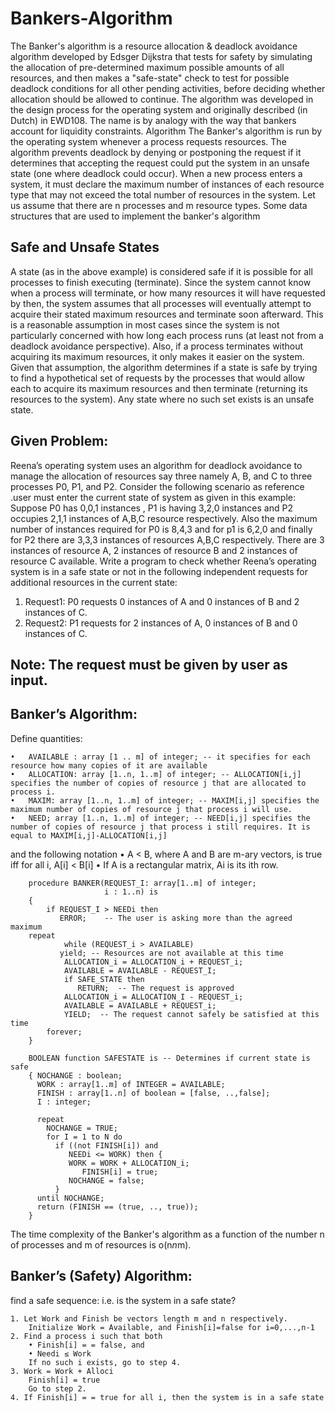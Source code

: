 # Bankers-Algorithm

The Banker's algorithm is a resource allocation & deadlock avoidance algorithm developed by Edsger Dijkstra that tests for safety by simulating the allocation of pre-determined maximum possible amounts of all resources, and then makes a "safe-state" check to test for possible deadlock conditions for all other pending activities, before deciding whether allocation should be allowed to continue. The algorithm was developed in the design process for the operating system and originally described (in Dutch) in EWD108. The name is by analogy with the way that bankers account for liquidity constraints. 
Algorithm The Banker's algorithm is run by the operating system whenever a process requests resources. The algorithm prevents deadlock by denying or postponing the request if it determines that accepting the request could put the system in an unsafe state (one where deadlock could occur). When a new process enters a system, it must declare the maximum number of instances of each resource type that may not exceed the total number of resources in the system.
Let us assume that there are n processes and m resource types. Some data structures that are used to implement the banker's algorithm 

## Safe and Unsafe States

 A state (as in the above example) is considered safe if it is possible for all processes to finish executing (terminate). Since the system cannot know when a process will terminate, or how many resources it will have requested by then, the system assumes that all processes will eventually attempt to acquire their stated maximum resources and terminate soon afterward. This is a reasonable assumption in most cases since the system is not particularly concerned with how long each process runs (at least not from a deadlock avoidance perspective). Also, if a process terminates without acquiring its maximum resources, it only makes it easier on the system. Given that assumption, the algorithm determines if a state is safe by trying to find a hypothetical set of requests by the processes that would allow each to acquire its maximum resources and then terminate (returning its resources to the system). Any state where no such set exists is an unsafe state.


## Given Problem:

Reena’s operating system uses an algorithm for deadlock avoidance to manage the allocation
of resources say three namely A, B, and C to three processes P0, P1, and P2. Consider the
following scenario as reference .user must enter the current state of system as given in this
example: Suppose P0 has 0,0,1 instances , P1 is having 3,2,0 instances and P2 occupies 2,1,1
instances of A,B,C resource respectively. Also the maximum number of instances required for P0
is 8,4,3 and for p1 is 6,2,0 and finally for P2 there are 3,3,3 instances of resources A,B,C
respectively. There are 3 instances of resource A, 2 instances of resource B and 2 instances of
resource C available.
Write a program to check whether Reena’s operating system is in a safe state or not in the
following independent requests for additional resources in the current state:
1. Request1: P0 requests 0 instances of A and 0 instances of B and 2 instances of C.
2. Request2: P1 requests for 2 instances of A, 0 instances of B and 0 instances of C.



## Note: The request must be given by user as input.

## Banker’s Algorithm:

Define quantities:
```
•	AVAILABLE : array [1 .. m] of integer; -- it specifies for each resource how many copies of it are available
•	ALLOCATION: array [1..n, 1..m] of integer; -- ALLOCATION[i,j] specifies the number of copies of resource j that are allocated to process i.
•	MAXIM: array [1..n, 1..m] of integer; -- MAXIM[i,j] specifies the maximum number of copies of resource j that process i will use.
•	NEED; array [1..n, 1..m] of integer; -- NEED[i,j] specifies the number of copies of resource j that process i still requires. It is equal to MAXIM[i,j]-ALLOCATION[i,j]

```
and the following notation
•	A < B, where A and B are m-ary vectors, is true iff for all i, A[i] < B[i]
•	If A is a rectangular matrix, Ai is its ith row.

```
    procedure BANKER(REQUEST_I: array[1..m] of integer;
                     i : 1..n) is
    {
        if REQUEST_I > NEEDi then
           ERROR;    -- The user is asking more than the agreed maximum
	repeat
            while (REQUEST_i > AVAILABLE)
	       yield; -- Resources are not available at this time
            ALLOCATION_i = ALLOCATION_i + REQUEST_i;
            AVAILABLE = AVAILABLE - REQUEST_I;
            if SAFE_STATE then
               RETURN;  -- The request is approved
            ALLOCATION_i = ALLOCATION_I - REQUEST_i;
            AVAILABLE = AVAILABLE + REQUEST_i;
            YIELD;  -- The request cannot safely be satisfied at this time
        forever;
    }

    BOOLEAN function SAFESTATE is -- Determines if current state is safe
    { NOCHANGE : boolean; 
      WORK : array[1..m] of INTEGER = AVAILABLE;
      FINISH : array[1..n] of boolean = [false, ..,false];
      I : integer;

      repeat
        NOCHANGE = TRUE;
        for I = 1 to N do
          if ((not FINISH[i]) and
             NEEDi <= WORK) then {
             WORK = WORK + ALLOCATION_i;
    	        FINISH[i] = true;
             NOCHANGE = false;
          }
      until NOCHANGE;
      return (FINISH == (true, .., true));
    }
```

The time complexity of the Banker's algorithm as a function of the number n of processes and m of resources is o(n*n*m).

## Banker’s (Safety) Algorithm:

 find a safe sequence:
i.e. is the system in a safe state?
```
1. Let Work and Finish be vectors length m and n respectively.
	Initialize Work = Available, and Finish[i]=false for i=0,...,n-1
2. Find a process i such that both
	• Finish[i] = = false, and
	• Needi ≤ Work
	If no such i exists, go to step 4.
3. Work = Work + Alloci
	Finish[i] = true
	Go to step 2.
4. If Finish[i] = = true for all i, then the system is in a safe state

```